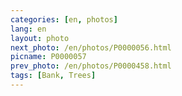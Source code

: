 ```yaml
---
categories: [en, photos]
lang: en
layout: photo
next_photo: /en/photos/P0000056.html
picname: P0000057
prev_photo: /en/photos/P0000458.html
tags: [Bank, Trees]
---
```


